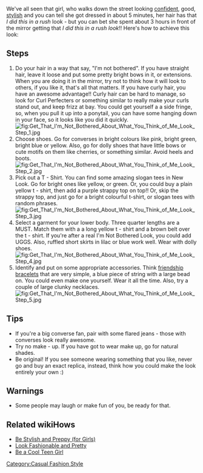 We've all seen that girl, who walks down the street looking
[confident](Be_Confident "wikilink"), good,
[stylish](Be_Stylish "wikilink") and you can tell she got dressed in
about 5 minutes, her hair has that *I did this in a rush* look - but you
can bet she spent about 3 hours in front of the mirror getting that *I
did this in a rush look*!! Here's how to achieve this look:

## Steps

1.  Do your hair in a way that say, "I'm not bothered". If you have
    straight hair, leave it loose and put some pretty bright bows in it,
    or extensions. When you are doing it in the mirror, try not to think
    how it will look to others, if you like it, that's all that matters.
    If you have curly hair, you have an awesome advantage!! Curly hair
    can be hard to manage, so look for Curl Perfecters or something
    similar to really make your curls stand out, and keep frizz at bay.
    You could get yourself a a side fringe, so, when you pull it up into
    a ponytail, you can have some hanging down in your face, so it looks
    like you did it
    quickly.![](Get_That_I'm_Not_Bothered_About_What_You_Think_of_Me_Look_Step_1.jpg "fig:Get_That_I'm_Not_Bothered_About_What_You_Think_of_Me_Look_Step_1.jpg")
2.  Choose shoes. Go for converses in bright colours like pink, bright
    green, bright blue or yellow. Also, go for dolly shoes that have
    little bows or cute motifs on them like cherries, or something
    similar. Avoid heels and
    boots.![](Get_That_I'm_Not_Bothered_About_What_You_Think_of_Me_Look_Step_2.jpg "fig:Get_That_I'm_Not_Bothered_About_What_You_Think_of_Me_Look_Step_2.jpg")
3.  Pick out a T - Shirt. You can find some amazing slogan tees in New
    Look. Go for bright ones like yellow, or green. Or, you could buy a
    plain yellow t - shirt, then add a purple strappy top on top!! Or,
    skip the strappy top, and just go for a bright colourful t-shirt, or
    slogan tees with random
    phrases.![](Get_That_I'm_Not_Bothered_About_What_You_Think_of_Me_Look_Step_3.jpg "fig:Get_That_I'm_Not_Bothered_About_What_You_Think_of_Me_Look_Step_3.jpg")
4.  Select a garment for your lower body. Three quarter lengths are a
    MUST. Match them with a a long yellow t - shirt and a brown belt
    over the t - shirt. If you're after a real I'm Not Bothered Look,
    you could add UGGS. Also, ruffled short skirts in lilac or blue work
    well. Wear with dolly
    shoes.![](Get_That_I'm_Not_Bothered_About_What_You_Think_of_Me_Look_Step_4.jpg "fig:Get_That_I'm_Not_Bothered_About_What_You_Think_of_Me_Look_Step_4.jpg")
5.  Identify and put on some appropriate accessories. Think [friendship
    bracelets](Make_a_Friendship_Bracelet "wikilink") that are very
    simple, a blue piece of string with a large bead on. You could even
    make one yourself. Wear it all the time. Also, try a couple of large
    clunky
    necklaces.![](Get_That_I'm_Not_Bothered_About_What_You_Think_of_Me_Look_Step_5.jpg "fig:Get_That_I'm_Not_Bothered_About_What_You_Think_of_Me_Look_Step_5.jpg")

## Tips

-   If you're a big converse fan, pair with some flared jeans - those
    with converses look really awesome.
-   Try no make - up. If you have got to wear make up, go for natural
    shades.
-   Be original! If you see someone wearing something that you like,
    never go and buy an exact replica, instead, think how you could make
    the look entirely your own :)

## Warnings

-   Some people may laugh or make fun of you, be ready for that.

## Related wikiHows

-   [Be Stylish and Preppy (for
    Girls)](Be_Stylish_and_Preppy_(for_Girls) "wikilink")
-   [Look Fashionable and
    Pretty](Look_Fashionable_and_Pretty "wikilink")
-   [Be a Cool Teen Girl](Be_a_Cool_Teen_Girl "wikilink")

[Category:Casual Fashion
Style](Category:Casual_Fashion_Style "wikilink")